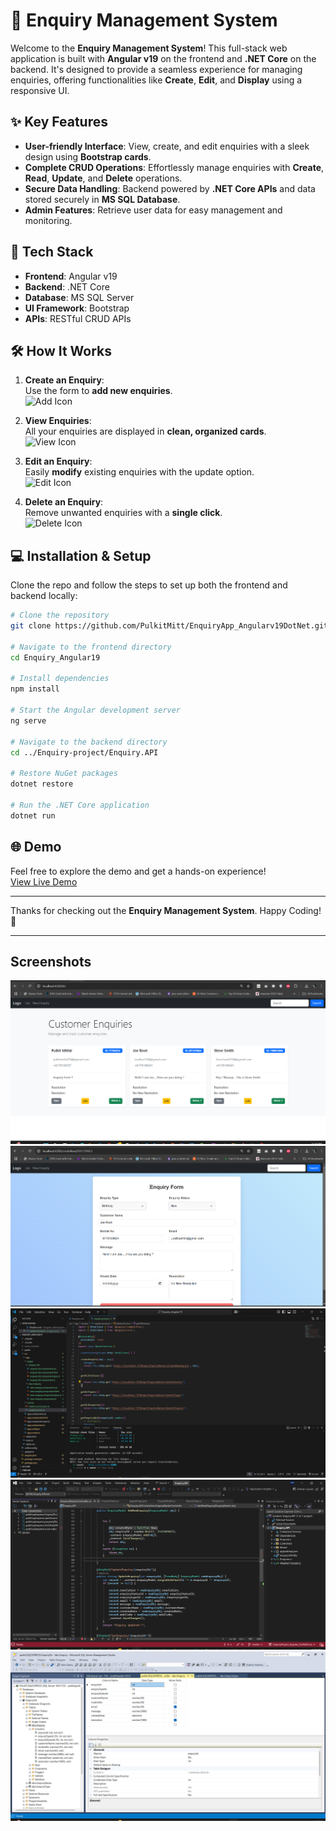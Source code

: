 # 📝 **Enquiry Management System**

Welcome to the **Enquiry Management System**! This full-stack web application is built with **Angular v19** on the frontend and **.NET Core** on the backend. It's designed to provide a seamless experience for managing enquiries, offering functionalities like **Create**, **Edit**, and **Display** using a responsive UI.

## ✨ **Key Features**

- **User-friendly Interface**: View, create, and edit enquiries with a sleek design using **Bootstrap cards**.
- **Complete CRUD Operations**: Effortlessly manage enquiries with **Create**, **Read**, **Update**, and **Delete** operations.
- **Secure Data Handling**: Backend powered by **.NET Core APIs** and data stored securely in **MS SQL Database**.
- **Admin Features**: Retrieve user data for easy management and monitoring.

## 🚀 **Tech Stack**

- **Frontend**: Angular v19
- **Backend**: .NET Core
- **Database**: MS SQL Server
- **UI Framework**: Bootstrap
- **APIs**: RESTful CRUD APIs

## 🛠️ **How It Works**

1. **Create an Enquiry**:  
   Use the form to **add new enquiries**.  
   ![Add Icon](https://img.icons8.com/ios/50/000000/add.png)

2. **View Enquiries**:  
   All your enquiries are displayed in **clean, organized cards**.  
   ![View Icon](https://img.icons8.com/ios/50/000000/view.png)

3. **Edit an Enquiry**:  
   Easily **modify** existing enquiries with the update option.  
   ![Edit Icon](https://img.icons8.com/ios/50/000000/edit.png)

4. **Delete an Enquiry**:  
   Remove unwanted enquiries with a **single click**.  
   ![Delete Icon](https://img.icons8.com/ios/50/000000/delete.png)

## 💻 **Installation & Setup**

Clone the repo and follow the steps to set up both the frontend and backend locally:

```bash
# Clone the repository
git clone https://github.com/PulkitMitt/EnquiryApp_Angularv19DotNet.git

# Navigate to the frontend directory
cd Enquiry_Angular19

# Install dependencies
npm install

# Start the Angular development server
ng serve

# Navigate to the backend directory
cd ../Enquiry-project/Enquiry.API

# Restore NuGet packages
dotnet restore

# Run the .NET Core application
dotnet run
```

## 🌐 **Demo**

Feel free to explore the demo and get a hands-on experience!  
[View Live Demo](http://your-deployment-link.com)

---

Thanks for checking out the **Enquiry Management System**. Happy Coding! 🚀

---


## Screenshots
![Enquiry Screenshot](1.png)
![Enquiry Screenshot](2.png)
![Enquiry Screenshot](3.png)
![Enquiry Screenshot](4.png)
![Enquiry Screenshot](5.png)